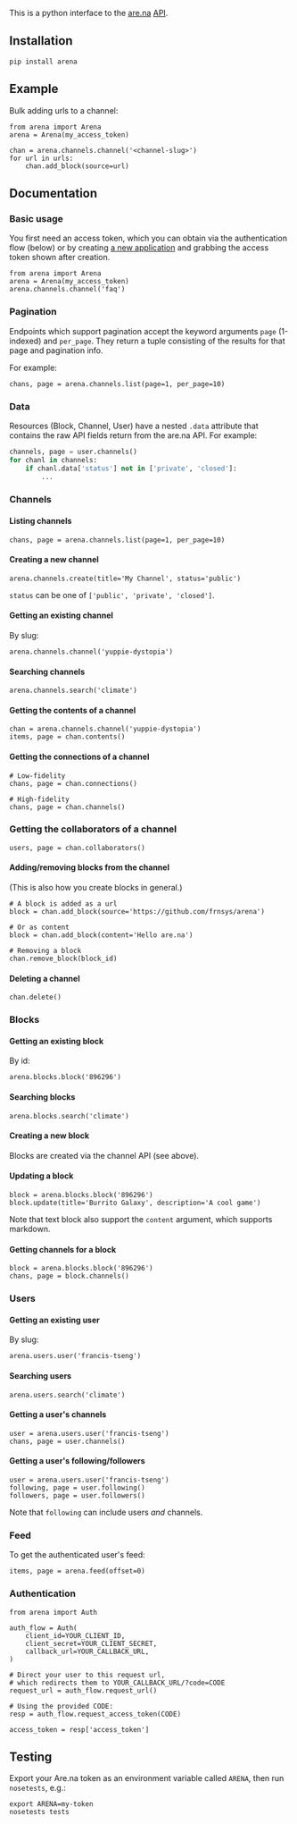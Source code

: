This is a python interface to the [are.na](https://www.are.na/) [API](https://dev.are.na/documentation).

## Installation

    pip install arena

## Example

Bulk adding urls to a channel:

```
from arena import Arena
arena = Arena(my_access_token)

chan = arena.channels.channel('<channel-slug>')
for url in urls:
    chan.add_block(source=url)
```

## Documentation

### Basic usage

You first need an access token, which you can obtain via the authentication flow (below) or by creating [a new application](https://dev.are.na/) and grabbing the access token shown after creation.

```
from arena import Arena
arena = Arena(my_access_token)
arena.channels.channel('faq')
```

### Pagination

Endpoints which support pagination accept the keyword arguments `page` (1-indexed) and `per_page`. They return a tuple consisting of the results for that page and pagination info.

For example:

    chans, page = arena.channels.list(page=1, per_page=10)

### Data

Resources (Block, Channel, User) have a nested `.data` attribute that contains the raw API fields return from the are.na API. For example:
```python
channels, page = user.channels()
for chanl in channels:
    if chanl.data['status'] not in ['private', 'closed']:
        ...
```

### Channels

#### Listing channels

    chans, page = arena.channels.list(page=1, per_page=10)

#### Creating a new channel

    arena.channels.create(title='My Channel', status='public')

`status` can be one of `['public', 'private', 'closed']`.

#### Getting an existing channel

By slug:

    arena.channels.channel('yuppie-dystopia')

#### Searching channels

    arena.channels.search('climate')

#### Getting the contents of a channel

    chan = arena.channels.channel('yuppie-dystopia')
    items, page = chan.contents()

#### Getting the connections of a channel

    # Low-fidelity
    chans, page = chan.connections()

    # High-fidelity
    chans, page = chan.channels()

### Getting the collaborators of a channel

    users, page = chan.collaborators()

#### Adding/removing blocks from the channel

(This is also how you create blocks in general.)

    # A block is added as a url
    block = chan.add_block(source='https://github.com/frnsys/arena')

    # Or as content
    block = chan.add_block(content='Hello are.na')

    # Removing a block
    chan.remove_block(block_id)

#### Deleting a channel

    chan.delete()

### Blocks

#### Getting an existing block

By id:

    arena.blocks.block('896296')

#### Searching blocks

    arena.blocks.search('climate')

#### Creating a new block

Blocks are created via the channel API (see above).

#### Updating a block

    block = arena.blocks.block('896296')
    block.update(title='Burrito Galaxy', description='A cool game')

Note that text block also support the `content` argument, which supports markdown.

#### Getting channels for a block

    block = arena.blocks.block('896296')
    chans, page = block.channels()

### Users

#### Getting an existing user

By slug:

    arena.users.user('francis-tseng')

#### Searching users

    arena.users.search('climate')

#### Getting a user's channels

    user = arena.users.user('francis-tseng')
    chans, page = user.channels()

#### Getting a user's following/followers

    user = arena.users.user('francis-tseng')
    following, page = user.following()
    followers, page = user.followers()

Note that `following` can include users _and_ channels.

### Feed

To get the authenticated user's feed:

    items, page = arena.feed(offset=0)

### Authentication

```
from arena import Auth

auth_flow = Auth(
    client_id=YOUR_CLIENT_ID,
    client_secret=YOUR_CLIENT_SECRET,
    callback_url=YOUR_CALLBACK_URL,
)

# Direct your user to this request url,
# which redirects them to YOUR_CALLBACK_URL/?code=CODE
request_url = auth_flow.request_url()

# Using the provided CODE:
resp = auth_flow.request_access_token(CODE)

access_token = resp['access_token']
```

## Testing

Export your Are.na token as an environment variable called `ARENA`, then run `nosetests`, e.g.:

```
export ARENA=my-token
nosetests tests
```
